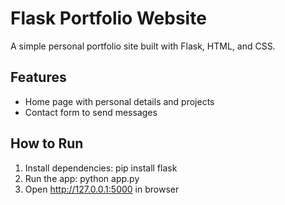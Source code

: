 # Flask Portfolio Website
A simple personal portfolio site built with Flask, HTML, and CSS.

## Features
- Home page with personal details and projects
- Contact form to send messages

## How to Run
1. Install dependencies: pip install flask
2. Run the app: python app.py
3. Open http://127.0.0.1:5000 in browser
